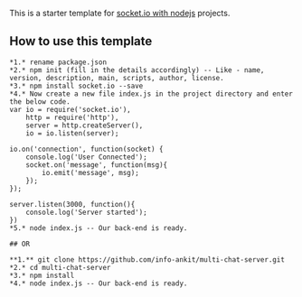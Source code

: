 This is a starter template for [socket.io with nodejs](https://socket.io/) projects.

## How to use this template

	*1.* rename package.json
	*2.* npm init (fill in the details accordingly) -- Like - name, version, description, main, scripts, author, license.
	*3.* npm install socket.io --save
	*4.* Now create a new file index.js in the project directory and enter the below code.
	var io = require('socket.io'),
		http = require('http'),
		server = http.createServer(),
		io = io.listen(server);

	io.on('connection', function(socket) {
		console.log('User Connected');
		socket.on('message', function(msg){
			io.emit('message', msg);
		});
	});

	server.listen(3000, function(){
		console.log('Server started');
	})
	*5.* node index.js -- Our back-end is ready.
	
	## OR
	
	**1.** git clone https://github.com/info-ankit/multi-chat-server.git
	*2.* cd multi-chat-server
	*3.* npm install
	*4.* node index.js -- Our back-end is ready.